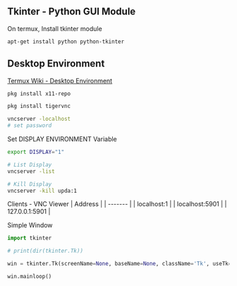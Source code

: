 ## Tkinter - Python GUI Module

On termux, Install tkinter module
```bash
apt-get install python python-tkinter
```

## Desktop Environment
[Termux Wiki - Desktop Environment](https://wiki.termux.com/wiki/Graphical_Environment)
```bash
pkg install x11-repo
```

```bash
pkg install tigervnc
```

```bash
vncserver -localhost
# set password
```

Set DISPLAY ENVIRONMENT Variable
```bash
export DISPLAY="1"
```


```bash
# List Display
vncserver -list
```

```bash
# Kill Display
vncserver -kill upda:1
```

Clients - VNC Viewer
| Address |
| ------- |
| localhost:1 |
| localhost:5901 |
| 127.0.0.1:5901 |



Simple Window
```python
import tkinter

# print(dir(tkinter.Tk))

win = tkinter.Tk(screenName=None, baseName=None, className='Tk', useTk=1)

win.mainloop()
```
